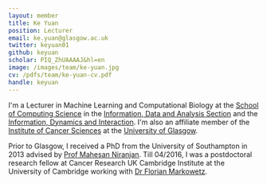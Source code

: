 ```yaml
---
layout: member
title: Ke Yuan
position: Lecturer
email: ke.yuan@glasgow.ac.uk
twitter: keyuan01
github: keyuan
scholar: PIQ_ZhUAAAAJ&hl=en
image: /images/team/ke-yuan.jpg
cv: /pdfs/team/ke-yuan-cv.pdf
handle: keyuan
---
```


I'm a Lecturer in Machine Learning and Computational Biology at the [School of Computing Science](https://www.gla.ac.uk/schools/computing/) in the [Information, Data and Analysis Section](https://www.gla.ac.uk/schools/computing/research/researchsections/ida-section/) and the [Information, Dynamics and Interaction](http://www.dcs.gla.ac.uk/idi/). I'm also an affiliate member of the [Institute of Cancer Sciences](https://www.gla.ac.uk/researchinstitutes/cancersciences/) at the [University of Glasgow](https://www.gla.ac.uk).

Prior to  Glasgow, I received a PhD from the University of Southampton in 2013 advised by [Prof Mahesan Niranjan](https://www.ecs.soton.ac.uk/people/mn1p07). Till 04/2016, I was a postdoctoral research fellow at Cancer Research UK Cambridge Institute at the University of Cambridge working with [Dr Florian Markowetz](http://www.markowetzlab.org/).


